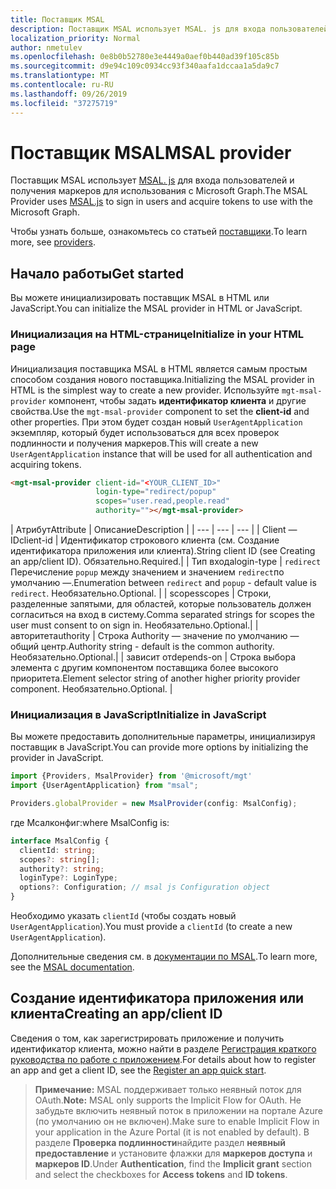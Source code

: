 ```yaml
---
title: Поставщик MSAL
description: Поставщик MSAL использует MSAL. js для входа пользователей и получения маркеров для использования с Microsoft Graph.
localization_priority: Normal
author: nmetulev
ms.openlocfilehash: 0e8b0b52780e3e4449a0aef0b440ad39f105c85b
ms.sourcegitcommit: d9e94c109c0934cc93f340aafa1dccaa1a5da9c7
ms.translationtype: MT
ms.contentlocale: ru-RU
ms.lasthandoff: 09/26/2019
ms.locfileid: "37275719"
---
```

# <a name="msal-provider"></a><span data-ttu-id="1e075-103">Поставщик MSAL</span><span class="sxs-lookup"><span data-stu-id="1e075-103">MSAL provider</span></span>

<span data-ttu-id="1e075-104">Поставщик MSAL использует [MSAL. js](https://github.com/AzureAD/microsoft-authentication-library-for-js) для входа пользователей и получения маркеров для использования с Microsoft Graph.</span><span class="sxs-lookup"><span data-stu-id="1e075-104">The MSAL Provider uses [MSAL.js](https://github.com/AzureAD/microsoft-authentication-library-for-js) to sign in users and acquire tokens to use with the Microsoft Graph.</span></span>

<span data-ttu-id="1e075-105">Чтобы узнать больше, ознакомьтесь со статьей [поставщики](../providers.md).</span><span class="sxs-lookup"><span data-stu-id="1e075-105">To learn more, see [providers](../providers.md).</span></span>

## <a name="get-started"></a><span data-ttu-id="1e075-106">Начало работы</span><span class="sxs-lookup"><span data-stu-id="1e075-106">Get started</span></span>

<span data-ttu-id="1e075-107">Вы можете инициализировать поставщик MSAL в HTML или JavaScript.</span><span class="sxs-lookup"><span data-stu-id="1e075-107">You can initialize the MSAL provider in HTML or JavaScript.</span></span>

### <a name="initialize-in-your-html-page"></a><span data-ttu-id="1e075-108">Инициализация на HTML-странице</span><span class="sxs-lookup"><span data-stu-id="1e075-108">Initialize in your HTML page</span></span>

<span data-ttu-id="1e075-109">Инициализация поставщика MSAL в HTML является самым простым способом создания нового поставщика.</span><span class="sxs-lookup"><span data-stu-id="1e075-109">Initializing the MSAL provider in HTML is the simplest way to create a new provider.</span></span> <span data-ttu-id="1e075-110">Используйте `mgt-msal-provider` компонент, чтобы задать **идентификатор клиента** и другие свойства.</span><span class="sxs-lookup"><span data-stu-id="1e075-110">Use the `mgt-msal-provider` component to set the **client-id** and other properties.</span></span> <span data-ttu-id="1e075-111">При этом будет создан новый `UserAgentApplication` экземпляр, который будет использоваться для всех проверок подлинности и получения маркеров.</span><span class="sxs-lookup"><span data-stu-id="1e075-111">This will create a new `UserAgentApplication` instance that will be used for all authentication and acquiring tokens.</span></span>

```html
<mgt-msal-provider client-id="<YOUR_CLIENT_ID>"
                   login-type="redirect/popup"
                   scopes="user.read,people.read"
                   authority=""></mgt-msal-provider>
```

| <span data-ttu-id="1e075-112">Атрибут</span><span class="sxs-lookup"><span data-stu-id="1e075-112">Attribute</span></span> | <span data-ttu-id="1e075-113">Описание</span><span class="sxs-lookup"><span data-stu-id="1e075-113">Description</span></span> |
| --- | --- | --- |
| <span data-ttu-id="1e075-114">Client — ID</span><span class="sxs-lookup"><span data-stu-id="1e075-114">client-id</span></span>   | <span data-ttu-id="1e075-115">Идентификатор строкового клиента (см. Создание идентификатора приложения или клиента).</span><span class="sxs-lookup"><span data-stu-id="1e075-115">String client ID (see Creating an app/client ID).</span></span> <span data-ttu-id="1e075-116">Обязательно.</span><span class="sxs-lookup"><span data-stu-id="1e075-116">Required.</span></span>|
| <span data-ttu-id="1e075-117">Тип входа</span><span class="sxs-lookup"><span data-stu-id="1e075-117">login-type</span></span>  | <span data-ttu-id="1e075-118">`redirect` Перечисление `popup` между значением и значением `redirect`по умолчанию —.</span><span class="sxs-lookup"><span data-stu-id="1e075-118">Enumeration between `redirect` and `popup` - default value is `redirect`.</span></span> <span data-ttu-id="1e075-119">Необязательно.</span><span class="sxs-lookup"><span data-stu-id="1e075-119">Optional.</span></span> |
| <span data-ttu-id="1e075-120">scopes</span><span class="sxs-lookup"><span data-stu-id="1e075-120">scopes</span></span>  | <span data-ttu-id="1e075-121">Строки, разделенные запятыми, для областей, которые пользователь должен согласиться на вход в систему.</span><span class="sxs-lookup"><span data-stu-id="1e075-121">Comma separated strings for scopes the user must consent to on sign in.</span></span> <span data-ttu-id="1e075-122">Необязательно.</span><span class="sxs-lookup"><span data-stu-id="1e075-122">Optional.</span></span>|
| <span data-ttu-id="1e075-123">авторитет</span><span class="sxs-lookup"><span data-stu-id="1e075-123">authority</span></span>  | <span data-ttu-id="1e075-124">Строка Authority — значение по умолчанию — общий центр.</span><span class="sxs-lookup"><span data-stu-id="1e075-124">Authority string - default is the common authority.</span></span> <span data-ttu-id="1e075-125">Необязательно.</span><span class="sxs-lookup"><span data-stu-id="1e075-125">Optional.</span></span>|
| <span data-ttu-id="1e075-126">зависит от</span><span class="sxs-lookup"><span data-stu-id="1e075-126">depends-on</span></span> | <span data-ttu-id="1e075-127">Строка выбора элемента с другим компонентом поставщика более высокого приоритета.</span><span class="sxs-lookup"><span data-stu-id="1e075-127">Element selector string of another higher priority provider component.</span></span> <span data-ttu-id="1e075-128">Необязательно.</span><span class="sxs-lookup"><span data-stu-id="1e075-128">Optional.</span></span> |

### <a name="initialize-in-javascript"></a><span data-ttu-id="1e075-129">Инициализация в JavaScript</span><span class="sxs-lookup"><span data-stu-id="1e075-129">Initialize in JavaScript</span></span>

<span data-ttu-id="1e075-130">Вы можете предоставить дополнительные параметры, инициализируя поставщик в JavaScript.</span><span class="sxs-lookup"><span data-stu-id="1e075-130">You can provide more options by initializing the provider in JavaScript.</span></span>

```ts
import {Providers, MsalProvider} from '@microsoft/mgt'
import {UserAgentApplication} from "msal";

Providers.globalProvider = new MsalProvider(config: MsalConfig);
```

<span data-ttu-id="1e075-131">где Мсалконфиг:</span><span class="sxs-lookup"><span data-stu-id="1e075-131">where MsalConfig is:</span></span>

```ts
interface MsalConfig {
  clientId: string;
  scopes?: string[];
  authority?: string;
  loginType?: LoginType;
  options?: Configuration; // msal js Configuration object
}
```

<span data-ttu-id="1e075-132">Необходимо указать `clientId` (чтобы создать новый `UserAgentApplication`).</span><span class="sxs-lookup"><span data-stu-id="1e075-132">You must provide a `clientId` (to create a new `UserAgentApplication`).</span></span>

<span data-ttu-id="1e075-133">Дополнительные сведения см. в [документации по MSAL](https://github.com/AzureAD/microsoft-authentication-library-for-js/wiki/MSAL-basics).</span><span class="sxs-lookup"><span data-stu-id="1e075-133">To learn more, see the [MSAL documentation](https://github.com/AzureAD/microsoft-authentication-library-for-js/wiki/MSAL-basics).</span></span>

## <a name="creating-an-appclient-id"></a><span data-ttu-id="1e075-134">Создание идентификатора приложения или клиента</span><span class="sxs-lookup"><span data-stu-id="1e075-134">Creating an app/client ID</span></span>

<span data-ttu-id="1e075-135">Сведения о том, как зарегистрировать приложение и получить идентификатор клиента, можно найти в разделе [Регистрация краткого руководства по работе с приложением](https://docs.microsoft.com/en-us/azure/active-directory/develop/quickstart-register-app).</span><span class="sxs-lookup"><span data-stu-id="1e075-135">For details about how to register an app and get a client ID, see the [Register an app quick start](https://docs.microsoft.com/en-us/azure/active-directory/develop/quickstart-register-app).</span></span>

><span data-ttu-id="1e075-136">**Примечание:** MSAL поддерживает только неявный поток для OAuth.</span><span class="sxs-lookup"><span data-stu-id="1e075-136">**Note:** MSAL only supports the Implicit Flow for OAuth.</span></span> <span data-ttu-id="1e075-137">Не забудьте включить неявный поток в приложении на портале Azure (по умолчанию он не включен).</span><span class="sxs-lookup"><span data-stu-id="1e075-137">Make sure to enable Implicit Flow in your application in the Azure Portal (it is not enabled by default).</span></span> <span data-ttu-id="1e075-138">В разделе **Проверка подлинности**найдите раздел **неявный предоставление** и установите флажки для **маркеров доступа** и **маркеров ID**.</span><span class="sxs-lookup"><span data-stu-id="1e075-138">Under **Authentication**, find the **Implicit grant** section and select the checkboxes for **Access tokens** and **ID tokens**.</span></span>
